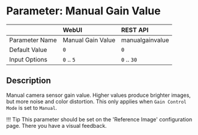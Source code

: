 # Parameter: Manual Gain Value

|                   | WebUI               | REST API
|:---               |:---                 |:----
| Parameter Name    | Manual Gain Value   | manualgainvalue
| Default Value     | `0`                 | `0`
| Input Options     | `0` .. `5`          | `0` .. `30`


## Description

Manual camera sensor gain value. Higher values produce brighter images, 
but more noise and color distortion. This only applies when `Gain Control Mode` 
is set to `Manual`. 

!!! Tip
    This parameter should be set on the 'Reference Image' configuration page. 
    There you have a visual feedback.
